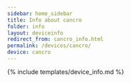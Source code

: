 ```yaml
---
sidebar: home_sidebar
title: Info about cancro
folder: info
layout: deviceinfo
redirect_from: cancro_info.html
permalink: /devices/cancro/
device: cancro
---
```

{% include templates/device_info.md %}
